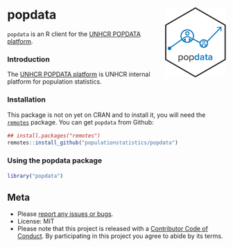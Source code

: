 
<!-- README.md is generated from README.Rmd. Please edit that file -->

# popdata <img src="man/figures/hex_popdata.png" align="right" width="140" />

`popdata` is an R client for the [UNHCR POPDATA
platform](https://popdata.unhcr.org).

### Introduction

The [UNHCR POPDATA platform](https://popdata.unhcr.org) is UNHCR
internal platform for population statistics.

### Installation

This package is not on yet on CRAN and to install it, you will need the
[`remotes`](https://github.com/r-lib/remotes) package. You can get
`popdata` from Github:

``` r
## install.packages("remotes")
remotes::install_github("populationstatistics/popdata")
```

### Using the popdata package

``` r
library("popdata")
```

## Meta

- Please [report any issues or
  bugs](https://github.com/PopulationStatistics/popdata/issues).
- License: MIT
- Please note that this project is released with a [Contributor Code of
  Conduct](CONDUCT.md). By participating in this project you agree to
  abide by its terms.

